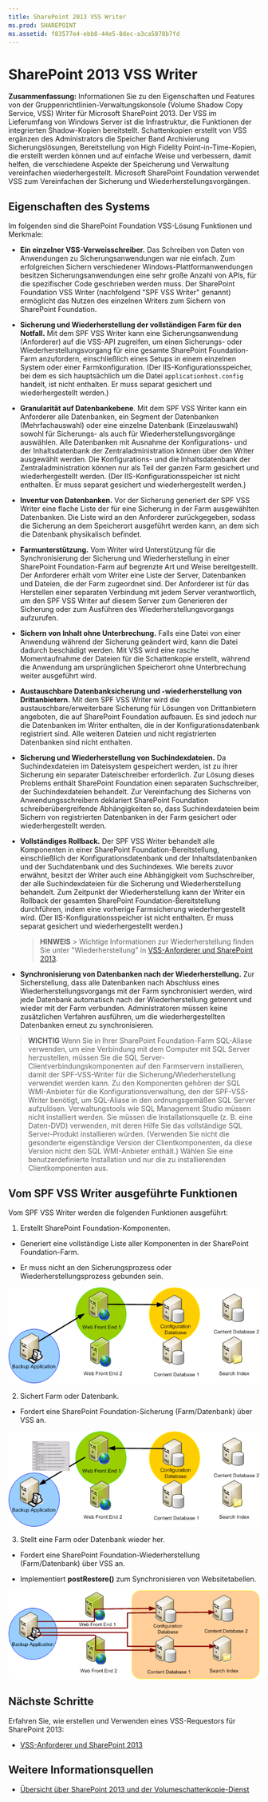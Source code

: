 ```yaml
---
title: SharePoint 2013 VSS Writer
ms.prod: SHAREPOINT
ms.assetid: f83577e4-ebb8-44e5-8dec-a3ca5878b7fd
---
```



# SharePoint 2013 VSS Writer
 **Zusammenfassung:** Informationen Sie zu den Eigenschaften und Features von der Gruppenrichtlinien-Verwaltungskonsole (Volume Shadow Copy Service, VSS) Writer für Microsoft SharePoint 2013.
Der VSS im Lieferumfang von Windows Server ist die Infrastruktur, die Funktionen der integrierten Shadow-Kopien bereitstellt. Schattenkopien erstellt von VSS ergänzen des Administrators die Speicher Band Archivierung Sicherungslösungen, Bereitstellung von High Fidelity Point-in-Time-Kopien, die erstellt werden können und auf einfache Weise und verbessern, damit helfen, die verschiedene Aspekte der Speicherung und Verwaltung vereinfachen wiederhergestellt. Microsoft SharePoint Foundation verwendet VSS zum Vereinfachen der Sicherung und Wiederherstellungsvorgängen.
  
    
    


## Eigenschaften des Systems

Im folgenden sind die SharePoint Foundation VSS-Lösung Funktionen und Merkmale:
  
    
    

- **Ein einzelner VSS-Verweisschreiber.** Das Schreiben von Daten von Anwendungen zu Sicherungsanwendungen war nie einfach. Zum erfolgreichen Sichern verschiedener Windows-Plattformanwendungen besitzen Sicherungsanwendungen eine sehr große Anzahl von APIs, für die spezifischer Code geschrieben werden muss. Der SharePoint Foundation VSS Writer (nachfolgend "SPF VSS Writer" genannt) ermöglicht das Nutzen des einzelnen Writers zum Sichern von SharePoint Foundation.
    
  
- **Sicherung und Wiederherstellung der vollständigen Farm für den Notfall.** Mit dem SPF VSS Writer kann eine Sicherungsanwendung (Anforderer) auf die VSS-API zugreifen, um einen Sicherungs- oder Wiederherstellungsvorgang für eine gesamte SharePoint Foundation-Farm anzufordern, einschließlich eines Setups in einem einzelnen System oder einer Farmkonfiguration. (Der IIS-Konfigurationsspeicher, bei dem es sich hauptsächlich um die Datei `applicationhost.config` handelt, ist nicht enthalten. Er muss separat gesichert und wiederhergestellt werden.)
    
  
- **Granularität auf Datenbankebene**. Mit dem SPF VSS Writer kann ein Anforderer alle Datenbanken, ein Segment der Datenbanken (Mehrfachauswahl) oder eine einzelne Datenbank (Einzelauswahl) sowohl für Sicherungs- als auch für Wiederherstellungsvorgänge auswählen. Alle Datenbanken mit Ausnahme der Konfigurations- und der Inhaltsdatenbank der Zentraladministration können über den Writer ausgewählt werden. Die Konfigurations- und die Inhaltsdatenbank der Zentraladministration können nur als Teil der ganzen Farm gesichert und wiederhergestellt werden. (Der IIS-Konfigurationsspeicher ist nicht enthalten. Er muss separat gesichert und wiederhergestellt werden.)
    
  
- **Inventur von Datenbanken.** Vor der Sicherung generiert der SPF VSS Writer eine flache Liste der für eine Sicherung in der Farm ausgewählten Datenbanken. Die Liste wird an den Anforderer zurückgegeben, sodass die Sicherung an dem Speicherort ausgeführt werden kann, an dem sich die Datenbank physikalisch befindet.
    
  
- **Farmunterstützung.** Vom Writer wird Unterstützung für die Synchronisierung der Sicherung und Wiederherstellung in einer SharePoint Foundation-Farm auf begrenzte Art und Weise bereitgestellt. Der Anforderer erhält vom Writer eine Liste der Server, Datenbanken und Dateien, die der Farm zugeordnet sind. Der Anforderer ist für das Herstellen einer separaten Verbindung mit jedem Server verantwortlich, um den SPF VSS Writer auf diesem Server zum Generieren der Sicherung oder zum Ausführen des Wiederherstellungsvorgangs aufzurufen.
    
  
- **Sichern von Inhalt ohne Unterbrechung.** Falls eine Datei von einer Anwendung während der Sicherung geändert wird, kann die Datei dadurch beschädigt werden. Mit VSS wird eine rasche Momentaufnahme der Dateien für die Schattenkopie erstellt, während die Anwendung am ursprünglichen Speicherort ohne Unterbrechung weiter ausgeführt wird.
    
  
- **Austauschbare Datenbanksicherung und -wiederherstellung von Drittanbietern.** Mit dem SPF VSS Writer wird die austauschbare/erweiterbare Sicherung für Lösungen von Drittanbietern angeboten, die auf SharePoint Foundation aufbauen. Es sind jedoch nur die Datenbanken im Writer enthalten, die in der Konfigurationsdatenbank registriert sind. Alle weiteren Dateien und nicht registrierten Datenbanken sind nicht enthalten.
    
  
- **Sicherung und Wiederherstellung von Suchindexdateien.** Da Suchindexdateien im Dateisystem gespeichert werden, ist zu ihrer Sicherung ein separater Dateischreiber erforderlich. Zur Lösung dieses Problems enthält SharePoint Foundation einen separaten Suchschreiber, der Suchindexdateien behandelt. Zur Vereinfachung des Sicherns von Anwendungsschreibern deklariert SharePoint Foundation schreiberübergreifende Abhängigkeiten so, dass Suchindexdateien beim Sichern von registrierten Datenbanken in der Farm gesichert oder wiederhergestellt werden.
    
  
- **Vollständiges Rollback.** Der SPF VSS Writer behandelt alle Komponenten in einer SharePoint Foundation-Bereitstellung, einschließlich der Konfigurationsdatenbank und der Inhaltsdatenbanken und der Suchdatenbank und des Suchindexes. Wie bereits zuvor erwähnt, besitzt der Writer auch eine Abhängigkeit vom Suchschreiber, der alle Suchindexdateien für die Sicherung und Wiederherstellung behandelt. Zum Zeitpunkt der Wiederherstellung kann der Writer ein Rollback der gesamten SharePoint Foundation-Bereitstellung durchführen, indem eine vorherige Farmsicherung wiederhergestellt wird. (Der IIS-Konfigurationsspeicher ist nicht enthalten. Er muss separat gesichert und wiederhergestellt werden.)
    
    > **HINWEIS**
      > Wichtige Informationen zur Wiederherstellung finden Sie unter "Wiederherstellung" in  [VSS-Anforderer und SharePoint 2013](vss-requestors-and-sharepoint-2013.md).
- **Synchronisierung von Datenbanken nach der Wiederherstellung.** Zur Sicherstellung, dass alle Datenbanken nach Abschluss eines Wiederherstellungsvorgangs mit der Farm synchronisiert werden, wird jede Datenbank automatisch nach der Wiederherstellung getrennt und wieder mit der Farm verbunden. Administratoren müssen keine zusätzlichen Verfahren ausführen, um die wiederhergestellten Datenbanken erneut zu synchronisieren.
    
  

> **WICHTIG**
> Wenn Sie in Ihrer SharePoint Foundation-Farm SQL-Aliase verwenden, um eine Verbindung mit dem Computer mit SQL Server herzustellen, müssen Sie die SQL Server-Clientverbindungskomponenten auf den Farmservern installieren, damit der SPF-VSS-Writer für die Sicherung/Wiederherstellung verwendet werden kann. Zu den Komponenten gehören der SQL WMI-Anbieter für die Konfigurationsverwaltung, den der SPF-VSS-Writer benötigt, um SQL-Aliase in den ordnungsgemäßen SQL Server aufzulösen. Verwaltungstools wie SQL Management Studio müssen nicht installiert werden. Sie müssen die Installationsquelle (z. B. eine Daten-DVD) verwenden, mit deren Hilfe Sie das vollständige SQL Server-Produkt installieren würden. (Verwenden Sie nicht die gesonderte eigenständige Version der Clientkomponenten, da diese Version nicht den SQL WMI-Anbieter enthält.) Wählen Sie eine benutzerdefinierte Installation und nur die zu installierenden Clientkomponenten aus.
  
    
    


## Vom SPF VSS Writer ausgeführte Funktionen

Vom SPF VSS Writer werden die folgenden Funktionen ausgeführt:
  
    
    

1. Erstellt SharePoint Foundation-Komponenten.
    
  - Generiert eine vollständige Liste aller Komponenten in der SharePoint Foundation-Farm.
    
  
  - Er muss nicht an den Sicherungsprozess oder Wiederherstellungsprozess gebunden sein.
    
  

![SharePoint und Volumeschattenkopie-Dienst](images/99376713-6a54-4d88-9b05-068578169506.gif)
  

  

  
2. Sichert Farm oder Datenbank.
    
  - Fordert eine SharePoint Foundation-Sicherung (Farm/Datenbank) über VSS an.
    
  

![SharePoint und Volumeschattenkopie-Dienst](images/97765b6d-51e9-4d07-8b5d-3e93c0508b16.gif)
  

  

  
3. Stellt eine Farm oder Datenbank wieder her.
    
  - Fordert eine SharePoint Foundation-Wiederherstellung (Farm/Datenbank) über VSS an.
    
  
  - Implementiert **postRestore()** zum Synchronisieren von Websitetabellen.
    
  

![SharePoint und Volumeschattenkopie-Dienst](images/b86ecdb8-88a7-4407-af86-07d2442235dc.gif)
  

  

  

## Nächste Schritte
<a name="Next"> </a>

Erfahren Sie, wie erstellen und Verwenden eines VSS-Requestors für SharePoint 2013:
  
    
    

-  [VSS-Anforderer und SharePoint 2013](vss-requestors-and-sharepoint-2013.md)
    
  

## Weitere Informationsquellen
<a name="bk_addresources"> </a>


-  [Übersicht über SharePoint 2013 und der Volumeschattenkopie-Dienst](overview-of-sharepoint-2013-and-the-volume-shadow-copy-service.md)
    
  


